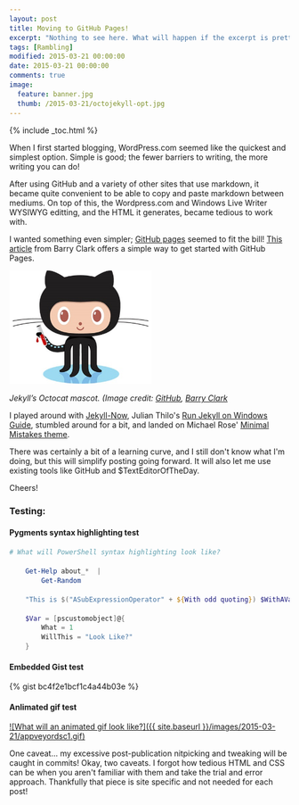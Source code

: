 ```yaml
---
layout: post
title: Moving to GitHub Pages!
excerpt: "Nothing to see here. What will happen if the excerpt is pretty lengthy? Will it wrap around nicely, or do something evil? Let's find out."
tags: [Rambling]
modified: 2015-03-21 00:00:00
date: 2015-03-21 00:00:00
comments: true
image:
  feature: banner.jpg
  thumb: /2015-03-21/octojekyll-opt.jpg
---
```

{% include _toc.html %}

When I first started blogging, WordPress.com seemed like the quickest and simplest option. Simple is good; the fewer barriers to writing, the more writing you can do!

After using GitHub and a variety of other sites that use markdown, it became quite convenient to be able to copy and paste markdown between mediums. On top of this, the Wordpress.com and Windows Live Writer WYSIWYG editting, and the HTML it generates, became tedious to work with.

I wanted something even simpler; [GitHub pages](https://pages.github.com/) seemed to fit the bill! [This article](http://www.smashingmagazine.com/2014/08/01/build-blog-jekyll-github-pages/) from Barry Clark offers a simple way to get started with GitHub Pages.

<img src="/images/2015-03-21/octojekyll-opt.jpg" width="256">

*Jekyll’s Octocat mascot. (Image credit: [GitHub](http://jekyllrb.com/), [Barry Clark](http://www.smashingmagazine.com/2014/08/01/build-blog-jekyll-github-pages/)*

I played around with [Jekyll-Now](https://github.com/barryclark/jekyll-now), Julian Thilo's [Run Jekyll on Windows Guide](http://jekyll-windows.juthilo.com/), stumbled around for a bit, and landed on Michael Rose' [Minimal Mistakes theme](http://mmistakes.github.io/minimal-mistakes/theme-setup/).

There was certainly a bit of a learning curve, and I still don't know what I'm doing, but this will simplify posting going forward. It will also let me use existing tools like GitHub and $TextEditorOfTheDay.

Cheers!



### Testing:

#### Pygments syntax highlighting test

```powershell
# What will PowerShell syntax highlighting look like?

    Get-Help about_*  |
        Get-Random

    "This is $("ASubExpressionOperator" + ${With odd quoting}) $WithAVariable that might need to wrap"

    $Var = [pscustomobject]@{
        What = 1
        WillThis = "Look Like?"
    }

```

#### Embedded Gist test

{% gist bc4f2e1bcf1c4a44b03e %}

#### Anlimated gif test

[![What will an animated gif look like?]({{ site.baseurl }}/images/2015-03-21/appveyordsc1.gif)](https://ramblingcookiemonster.wordpress.com/2015/03/01/testing-dsc-configurations-with-pester-and-appveyor/)

One caveat... my excessive post-publication nitpicking and tweaking will be caught in commits! Okay, two caveats. I forgot how tedious HTML and CSS can be when you aren't familiar with them and take the trial and error approach.  Thankfully that piece is site specific and not needed for each post!
